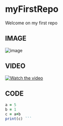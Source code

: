 # myFirstRepo


Welcome on my first repo 

IMAGE
-------------------------------------------------------------------------------------------------------------------------------------------------------------------------
![image](https://user-images.githubusercontent.com/112947387/188633664-1993e3a3-d0a1-40b8-bc45-7ad25b6e1494.png)

VIDEO
-------------------------------------------------------------------------------------------------------------------------------------------------------------------------
[![Watch the video](https://user-images.githubusercontent.com/112947387/188628044-60dac743-ad4c-4dd4-8e1a-e7b5d24487c2.png)](https://youtu.be/UTzFjw4U8eU)

CODE
-------------------------------------------------------------------------------------------------------------------------------------------------------------------------
```ruby
a = 5
b = 1
c = a+b
print(c) ```
